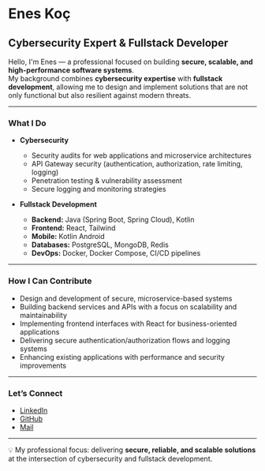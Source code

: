 # Enes Koç  

## Cybersecurity Expert & Fullstack Developer  

Hello, I'm Enes — a professional focused on building **secure, scalable, and high-performance software systems**.  
My background combines **cybersecurity expertise** with **fullstack development**, allowing me to design and implement solutions that are not only functional but also resilient against modern threats.  

---

### What I Do
- **Cybersecurity**
  - Security audits for web applications and microservice architectures  
  - API Gateway security (authentication, authorization, rate limiting, logging)  
  - Penetration testing & vulnerability assessment  
  - Secure logging and monitoring strategies  

- **Fullstack Development**
  - **Backend:** Java (Spring Boot, Spring Cloud), Kotlin  
  - **Frontend:** React, Tailwind  
  - **Mobile:** Kotlin Android  
  - **Databases:** PostgreSQL, MongoDB, Redis  
  - **DevOps:** Docker, Docker Compose, CI/CD pipelines  

---

### How I Can Contribute
- Design and development of secure, microservice-based systems  
- Building backend services and APIs with a focus on scalability and maintainability  
- Implementing frontend interfaces with React for business-oriented applications  
- Delivering secure authentication/authorization flows and logging systems  
- Enhancing existing applications with performance and security improvements  

---

### Let’s Connect
- [LinkedIn](https://www.linkedin.com/in/enes-ko%C3%A7-16698728b/)  
- [GitHub](https://github.com/Enskc05)  
- [Mail](kenes7667@gmail.com)

---
💡 My professional focus: delivering **secure, reliable, and scalable solutions** at the intersection of cybersecurity and fullstack development.

